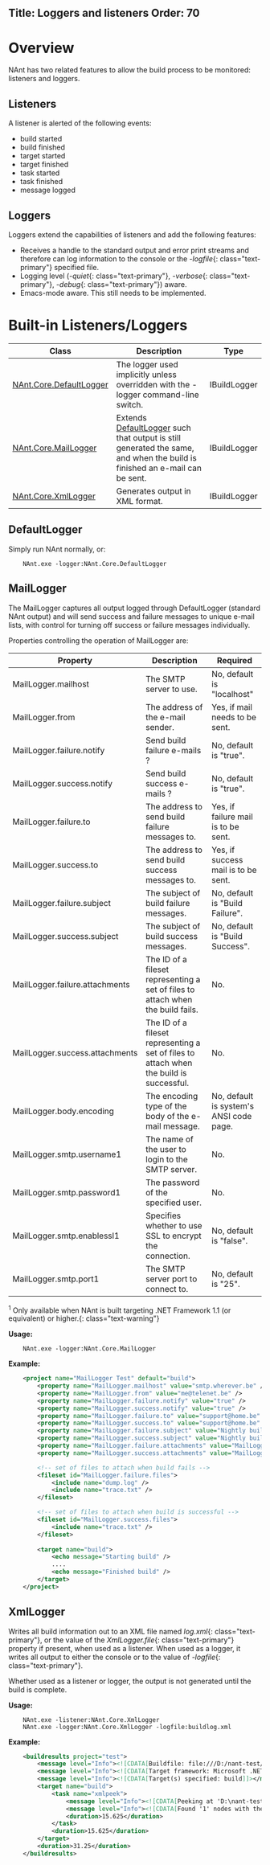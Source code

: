Title: Loggers and listeners
Order: 70
---

# Overview

NAnt has two related features to allow the build process to be monitored: listeners and loggers.

## Listeners

A listener is alerted of the following events:
* build started
* build finished
* target started
* target finished
* task started
* task finished
* message logged

## Loggers

Loggers extend the capabilities of listeners and add the following features:
* Receives a handle to the standard output and error print streams and therefore can log information to the console or the *-logfile*{: class="text-primary"} specified file.
* Logging level (*-quiet*{: class="text-primary"}, *-verbose*{: class="text-primary"}, *-debug*{: class="text-primary"}) aware.
* Emacs-mode aware. This still needs to be implemented.

# Built-in Listeners/Loggers

| Class                   |                              Description                                                                                                                                                                     |                              Type |
|-------------------------|--------------------------------------------------------------------------------------------------------------------------------------------------------------------------------------------------------------|-----------------------------------|
| [NAnt.Core.DefaultLogger](#defaultlogger) |                              The logger used implicitly unless overridden with the -logger command-line                              switch.                                                                 | IBuildLogger                      |
| [NAnt.Core.MailLogger](#maillogger)    |                              Extends [DefaultLogger](#defaultlogger) such that output is still                              generated the same, and when the build is finished an e-mail can be sent.                          | IBuildLogger                      |
| [NAnt.Core.XmlLogger](#xmllogger)     |                              Generates output in XML format.                                                                                                                                                 | IBuildLogger                      |


## DefaultLogger

Simply run NAnt normally, or:
```
    NAnt.exe -logger:NAnt.Core.DefaultLogger
```


## MailLogger

The MailLogger captures all output logged through DefaultLogger (standard NAnt output) and will send success and failure messages to unique e-mail lists, with control for turning off success or failure messages individually.

Properties controlling the operation of MailLogger are:

| Property                       |                              Description                                                |                              Required   |
|--------------------------------|-----------------------------------------------------------------------------------------|-----------------------------------------|
| MailLogger.mailhost            | The SMTP server to use.                                                                 | No, default is "localhost"              |
| MailLogger.from                | The address of the e-mail sender.                                                       | Yes, if mail needs to be sent.          |
| MailLogger.failure.notify      | Send build failure e-mails ?                                                            | No, default is "true".                  |
| MailLogger.success.notify      | Send build success e-mails ?                                                            | No, default is "true".                  |
| MailLogger.failure.to          | The address to send build failure messages to.                                          | Yes, if failure mail is to be sent.     |
| MailLogger.success.to          | The address to send build success messages to.                                          | Yes, if success mail is to be sent.     |
| MailLogger.failure.subject     | The subject of build failure messages.                                                  | No, default is "Build Failure".         |
| MailLogger.success.subject     | The subject of build success messages.                                                  | No, default is "Build Success".         |
| MailLogger.failure.attachments | The ID of a fileset representing a set of files to attach when the build fails.         | No.                                     |
| MailLogger.success.attachments | The ID of a fileset representing a set of files to attach when the build is successful. | No.                                     |
| MailLogger.body.encoding       | The encoding type of the body of the e-mail message.                                    | No, default is system's ANSI code page. |
| MailLogger.smtp.username1      | The name of the user to login to the SMTP server.                                       | No.                                     |
| MailLogger.smtp.password1      | The password of the specified user.                                                     | No.                                     |
| MailLogger.smtp.enablessl1     | Specifies whether to use SSL to encrypt the connection.                                 | No, default is "false".                 |
| MailLogger.smtp.port1          | The SMTP server port to connect to.                                                     | No, default is "25".                    |

<sup>1</sup> Only available when NAnt is built targeting .NET Framework 1.1 (or equivalent) or higher.{: class="text-warning"}
    

**Usage:**
```
    NAnt.exe -logger:NAnt.Core.MailLogger
```

**Example:**
```xml
    <project name="MailLogger Test" default="build">
        <property name="MailLogger.mailhost" value="smtp.wherever.be" />
        <property name="MailLogger.from" value="me@telenet.be" />
        <property name="MailLogger.failure.notify" value="true" />
        <property name="MailLogger.success.notify" value="true" />
        <property name="MailLogger.failure.to" value="support@home.be" />
        <property name="MailLogger.success.to" value="support@home.be" />
        <property name="MailLogger.failure.subject" value="Nightly build failure !" />
        <property name="MailLogger.success.subject" value="Nightly build successful" />
        <property name="MailLogger.failure.attachments" value="MailLogger.failure.files" />
        <property name="MailLogger.success.attachments" value="MailLogger.success.files" />

        <!-- set of files to attach when build fails -->
        <fileset id="MailLogger.failure.files">
            <include name="dump.log" />
            <include name="trace.txt" />
        </fileset>

        <!-- set of files to attach when build is successful -->
        <fileset id="MailLogger.success.files">
            <include name="trace.txt" />
        </fileset>
    
        <target name="build">
            <echo message="Starting build" />
            ....
            <echo message="Finished build" />
        </target>
    </project>
```       

## XmlLogger

Writes all build information out to an XML file named *log.xml*{: class="text-primary"}, or the value of the *XmlLogger.file*{: class="text-primary"} property if present, when used as a listener. When used as a logger, it writes all output to either the console or to the value of *-logfile*{: class="text-primary"}.

Whether used as a listener or logger, the output is not generated until the build is complete.

**Usage:**
```
    NAnt.exe -listener:NAnt.Core.XmlLogger
    NAnt.exe -logger:NAnt.Core.XmlLogger -logfile:buildlog.xml
```

**Example:**
```xml
    <buildresults project="test">
        <message level="Info"><![CDATA[Buildfile: file:///D:/nant-test/xmlpeek/default.build]]></message>
        <message level="Info"><![CDATA[Target framework: Microsoft .NET Framework 1.1]]></message>
        <message level="Info"><![CDATA[Target(s) specified: build]]></message>
        <target name="build">
            <task name="xmlpeek">
                <message level="Info"><![CDATA[Peeking at 'D:\nant-test\xmlpeek\input.xml' with XPath expression 'x:parameters/x:param'.]]></message>
                <message level="Info"><![CDATA[Found '1' nodes with the XPath expression 'x:parameters/x:param'.]]></message>
                <duration>15.625</duration>
            </task>
            <duration>15.625</duration>
        </target>
        <duration>31.25</duration>
    </buildresults>
```    

